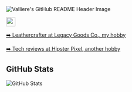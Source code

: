 <img src="https://i.imgur.com/N1uSpTj.png" alt="Valliere's GitHub README Header Image">

<p>
  <a href="https://www.linkedin.com/in/alexandrevalliereslagace/"><img src="https://img.shields.io/badge/linkedin-%230077B5.svg?&style=for-the-badge&logo=linkedin&logoColor=white" height="25"></a> 
</p>
<p><a href="https://legacygoods.co">➡️ Leathercrafter at Legacy Goods Co., my hobby</a></p>
<p><a href="https://hipsterpixel.co">➡️ Tech reviews at Hipster Pixel, another hobby</a></p>

<h2>GitHub Stats</h2>
<p><img src="https://github-readme-stats.vercel.app/api?username=vallieres&amp;show_icons=true" alt="GitHub Stats"></p>
